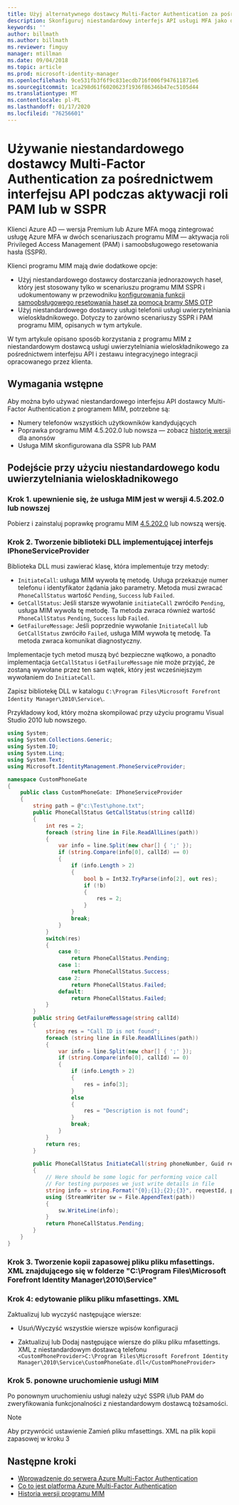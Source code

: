 ```yaml
---
title: Użyj alternatywnego dostawcy Multi-Factor Authentication za pośrednictwem interfejsu API w celu aktywowania usługi PAM lub w scenariuszu SSPR | Microsoft Docs
description: Skonfiguruj niestandardowy interfejs API usługi MFA jako drugą warstwę zabezpieczeń, gdy użytkownicy aktywują role w Privileged Access Management i korzystają z funkcji samoobsługowego resetowania hasła.
keywords: ''
author: billmath
ms.author: billmath
ms.reviewer: fimguy
manager: mtillman
ms.date: 09/04/2018
ms.topic: article
ms.prod: microsoft-identity-manager
ms.openlocfilehash: 9ce531fb3f6f9c831ecdb716f006f947611871e6
ms.sourcegitcommit: 1ca298d61f6020623f1936f86346b47ec5105d44
ms.translationtype: MT
ms.contentlocale: pl-PL
ms.lasthandoff: 01/17/2020
ms.locfileid: "76256601"
---
```

# <a name="use-a-custom-multi-factor-authentication-provider-via-an-api-during-pam-role-activation-or-in-sspr"></a>Używanie niestandardowego dostawcy Multi-Factor Authentication za pośrednictwem interfejsu API podczas aktywacji roli PAM lub w SSPR

Klienci Azure AD — wersja Premium lub Azure MFA mogą zintegrować usługę Azure MFA w dwóch scenariuszach programu MIM — aktywacja roli Privileged Access Management (PAM) i samoobsługowego resetowania hasła (SSPR).

Klienci programu MIM mają dwie dodatkowe opcje:

 - Użyj niestandardowego dostawcy dostarczania jednorazowych haseł, który jest stosowany tylko w scenariuszu programu MIM SSPR i udokumentowany w przewodniku [konfigurowania funkcji samoobsługowego resetowania haseł za pomocą bramy SMS OTP](https://docs.microsoft.com/previous-versions/mim/hh824692(v=ws.10))
 - Użyj niestandardowego dostawcy usługi telefonii usługi uwierzytelniania wieloskładnikowego. Dotyczy to zarówno scenariuszy SSPR i PAM programu MIM, opisanych w tym artykule.

W tym artykule opisano sposób korzystania z programu MIM z niestandardowym dostawcą usługi uwierzytelniania wieloskładnikowego za pośrednictwem interfejsu API i zestawu integracyjnego integracji opracowanego przez klienta.  

## <a name="prerequisites"></a>Wymagania wstępne

Aby można było używać niestandardowego interfejsu API dostawcy Multi-Factor Authentication z programem MIM, potrzebne są:

- Numery telefonów wszystkich użytkowników kandydujących
- Poprawka programu MIM 4.5.202.0 lub nowsza — zobacz [historię wersji](reference/version-history.md) dla anonsów
- Usługa MIM skonfigurowana dla SSPR lub PAM

## <a name="approach-using-custom-multi-factor-authentication-code"></a>Podejście przy użyciu niestandardowego kodu uwierzytelniania wieloskładnikowego

### <a name="step-1-ensure-mim-service-is-at-version-452020-or-later"></a>Krok 1. upewnienie się, że usługa MIM jest w wersji 4.5.202.0 lub nowszej

Pobierz i zainstaluj poprawkę programu MIM [4.5.202.0](https://www.microsoft.com/download/details.aspx?id=57278) lub nowszą wersję.

### <a name="step-2-create-a-dll-which-implements-the-iphoneserviceprovider-interface"></a>Krok 2. Tworzenie biblioteki DLL implementującej interfejs IPhoneServiceProvider

Biblioteka DLL musi zawierać klasę, która implementuje trzy metody:

- `InitiateCall`: usługa MIM wywoła tę metodę. Usługa przekazuje numer telefonu i identyfikator żądania jako parametry.  Metoda musi zwracać `PhoneCallStatus` wartość `Pending`, `Success` lub `Failed`.
- `GetCallStatus`: Jeśli starsze wywołanie `initiateCall` zwróciło `Pending`, usługa MIM wywoła tę metodę. Ta metoda zwraca również wartość `PhoneCallStatus` `Pending`, `Success` lub `Failed`.
- `GetFailureMessage`: Jeśli poprzednie wywołanie `InitiateCall` lub `GetCallStatus` zwróciło `Failed`, usługa MIM wywoła tę metodę. Ta metoda zwraca komunikat diagnostyczny.

Implementacje tych metod muszą być bezpieczne wątkowo, a ponadto implementacja `GetCallStatus` i `GetFailureMessage` nie może przyjąć, że zostaną wywołane przez ten sam wątek, który jest wcześniejszym wywołaniem do `InitiateCall`.

Zapisz bibliotekę DLL w katalogu `C:\Program Files\Microsoft Forefront Identity Manager\2010\Service\`.

Przykładowy kod, który można skompilować przy użyciu programu Visual Studio 2010 lub nowszego.

```csharp
using System;
using System.Collections.Generic;
using System.IO;
using System.Linq;
using System.Text;
using Microsoft.IdentityManagement.PhoneServiceProvider;

namespace CustomPhoneGate
{
    public class CustomPhoneGate: IPhoneServiceProvider
    {
        string path = @"c:\Test\phone.txt";
        public PhoneCallStatus GetCallStatus(string callId)
        {
            int res = 2;
            foreach (string line in File.ReadAllLines(path))
            {
                var info = line.Split(new char[] { ';' });
                if (string.Compare(info[0], callId) == 0)
                {
                    if (info.Length > 2)
                    {
                        bool b = Int32.TryParse(info[2], out res);
                        if (!b)
                        {
                            res = 2;
                        }
                    }
                    break;
                }
            }
            switch(res)
            {
                case 0:
                    return PhoneCallStatus.Pending;
                case 1:
                    return PhoneCallStatus.Success;
                case 2:
                    return PhoneCallStatus.Failed;
                default:
                    return PhoneCallStatus.Failed;
            }       
        }
        public string GetFailureMessage(string callId)
        {
            string res = "Call ID is not found";
            foreach (string line in File.ReadAllLines(path))
            {
                var info = line.Split(new char[] { ';' });
                if (string.Compare(info[0], callId) == 0)
                {
                    if (info.Length > 2)
                    {
                        res = info[3];
                    }
                    else
                    {
                        res = "Description is not found";
                    }
                    break;
                }
            }
            return res;            
        }
        
        public PhoneCallStatus InitiateCall(string phoneNumber, Guid requestId, Dictionary<string,object> deliveryAttributes)
        {
            // Here should be some logic for performing voice call
            // For testing purposes we just write details in file             
            string info = string.Format("{0};{1};{2};{3}", requestId, phoneNumber, 0, string.Empty);
            using (StreamWriter sw = File.AppendText(path))
            {
                sw.WriteLine(info);                
            }
            return PhoneCallStatus.Pending;    
        }
    }
}
```
### <a name="step-3-backup-the-mfasettingsxml-located-in-the-cprogram-filesmicrosoft-forefront-identity-manager2010service"></a>Krok 3. Tworzenie kopii zapasowej pliku pliku mfasettings. XML znajdującego się w folderze "C:\Program Files\Microsoft Forefront Identity Manager\2010\Service"

### <a name="step-4-edit-the-mfasettingsxml-file"></a>Krok 4: edytowanie pliku pliku mfasettings. XML

Zaktualizuj lub wyczyść następujące wiersze:

- Usuń/Wyczyść wszystkie wiersze wpisów konfiguracji 

- Zaktualizuj lub Dodaj następujące wiersze do pliku pliku mfasettings. XML z niestandardowym dostawcą telefonu <br>
`<CustomPhoneProvider>C:\Program Files\Microsoft Forefront Identity Manager\2010\Service\CustomPhoneGate.dll</CustomPhoneProvider>`

### <a name="step-5-restart-mim-service"></a>Krok 5. ponowne uruchomienie usługi MIM

Po ponownym uruchomieniu usługi należy użyć SSPR i/lub PAM do zweryfikowania funkcjonalności z niestandardowym dostawcą tożsamości.

> [!NOTE] 
> Aby przywrócić ustawienie Zamień pliku mfasettings. XML na plik kopii zapasowej w kroku 3


## <a name="next-steps"></a>Następne kroki

- [Wprowadzenie do serwera Azure Multi-Factor Authentication](https://docs.microsoft.com/azure/active-directory/authentication/howto-mfaserver-deploy)
- [Co to jest platforma Azure Multi-Factor Authentication](https://docs.microsoft.com/azure/multi-factor-authentication/multi-factor-authentication)
- [Historia wersji programu MIM](./reference/version-history.md)
